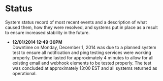 # Status

System status record of most recent events and a description of what caused them, how they were resolved, and systems put in place as a result to ensure increased stability in the future.

- **12/01/2014 12:49:30PM**<br />
Downtime on Monday, December 1, 2014 was due to a planned system test to ensure all notification and ping testing services were working properly. Downtime lasted for approximately 4 minutes to allow for all existing email and webhook elements to be tested properly. The test was concluded at approximately 13:00 EST and all systems returned as operational.
